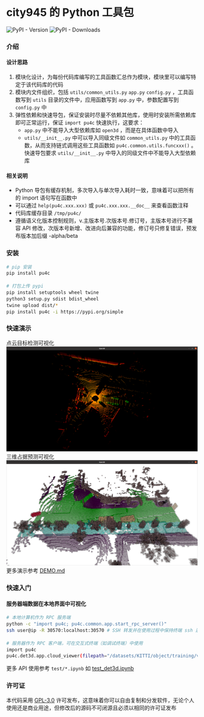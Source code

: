 # city945 的 Python 工具包
![PyPI - Version](https://img.shields.io/pypi/v/pu4c)
![PyPI - Downloads](https://img.shields.io/pypi/dm/pu4c)

### 介绍
#### 设计思路
1. 模块化设计，为每份代码库编写的工具函数汇总作为模块，模块里可以编写特定于该代码库的代码
2. 模块内文件组织，包括 `utils/common_utils.py` `app.py` `config.py` ，工具函数写到 `utils` 目录的文件中，应用函数写到 `app.py` 中，参数配置写到 `config.py` 中
3. 弹性依赖和快速导包，保证安装时尽量不依赖其他库，使用时安装所需依赖库即可正常运行，保证 `import pu4c` 快速执行，这要求：
    - `app.py` 中不能导入大型依赖库如 `open3d` ，而是在具体函数中导入
    - `utils/__init__.py` 中可以导入同级文件如 `common_utils.py` 中的工具函数，从而支持链式调用这些工具函数如 `pu4c.common.utils.funcxxx()` 。快速导包要求 `utils/__init__.py` 中导入的同级文件中不能导入大型依赖库
#### 相关说明
- Python 导包有缓存机制，多次导入与单次导入耗时一致，意味着可以把所有的 import 语句写在函数中
- 可以通过 `help(pu4c.xxx.xxx)` 或 `pu4c.xxx.xxx.__doc__` 来查看函数注释
- 代码库缓存目录 `/tmp/pu4c/`
- 遵循语义化版本控制规则，v.主版本号.次版本号.修订号，主版本号进行不兼容 API 修改，次版本号新增、改进向后兼容的功能，修订号只修复错误，预发布版本加后缀 -alpha/beta

### 安装
```bash
# pip 安装
pip install pu4c

# 打包上传 pypi
pip install setuptools wheel twine
python3 setup.py sdist bdist_wheel
twine upload dist/*
pip install pu4c -i https://pypi.org/simple
```

### 快速演示
点云目标检测可视化
![demo_cloud_viewer.png](docs/demo_cloud_viewer.png)
三维占据预测可视化
![demo_voxel_viewer.png](docs/demo_voxel_viewer.png)
更多演示参考 [DEMO.md](docs/DEMO.md)

### 快速入门
#### 服务器端数据在本地界面中可视化
```bash
# 本地计算机作为 RPC 服务端
python -c "import pu4c; pu4c.common.app.start_rpc_server()"
ssh user@ip -R 30570:localhost:30570 # SSH 转发并在使用过程中保持终端 ssh 连接不断开，端口配置位于 `pu4c/common/config.py` ，参数 -R remote_port:localhost:local_port

# 服务器作为 RPC 客户端，可在交互式终端（如调试终端）中使用
import pu4c
pu4c.det3d.app.cloud_viewer(filepath="/datasets/KITTI/object/training/velodyne/000000.bin", num_features=4, rpc=True) # 置 rpc=True 进行远程函数调用
```
更多 API 使用参考 `test/*.ipynb` 如 [test_det3d.ipynb](test/test_det3d.ipynb)

### 许可证
本代码采用 [GPL-3.0](LICENSE) 许可发布，这意味着你可以自由复制和分发软件，无论个人使用还是商业用途，但修改后的源码不可闭源且必须以相同的许可证发布

<!-- Changelog, Introduction, Model Zoo, Installation, Quick Demo, Getting Started, API Reference, FAQ, License, Acknowledgement, Citation, Contribution -->
<!-- 更新日志、简介、模型库、安装、快速演示、快速入门、API 参考、常见问题、许可证、致谢、引用、贡献 -->